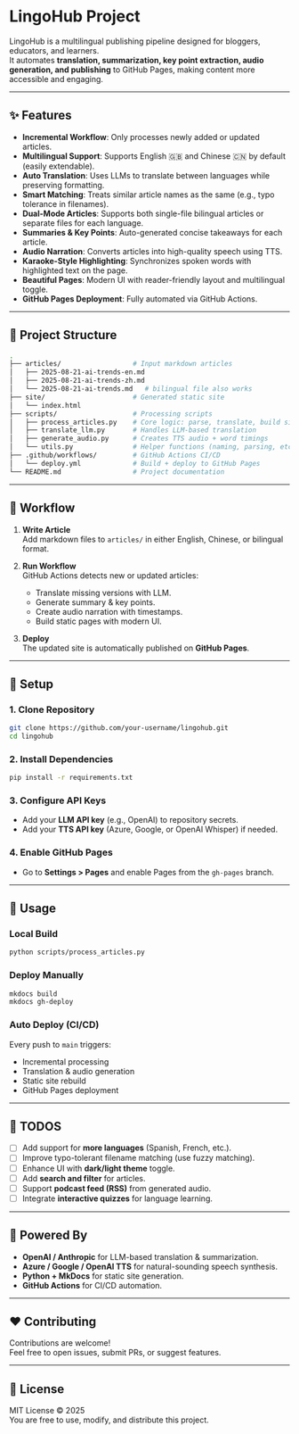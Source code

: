 # LingoHub Project

LingoHub is a multilingual publishing pipeline designed for bloggers, educators, and learners.  
It automates **translation, summarization, key point extraction, audio generation, and publishing** to GitHub Pages, making content more accessible and engaging.

---

## ✨ Features

- **Incremental Workflow**: Only processes newly added or updated articles.
- **Multilingual Support**: Supports English 🇬🇧 and Chinese 🇨🇳 by default (easily extendable).
- **Auto Translation**: Uses LLMs to translate between languages while preserving formatting.
- **Smart Matching**: Treats similar article names as the same (e.g., typo tolerance in filenames).
- **Dual-Mode Articles**: Supports both single-file bilingual articles or separate files for each language.
- **Summaries & Key Points**: Auto-generated concise takeaways for each article.
- **Audio Narration**: Converts articles into high-quality speech using TTS.
- **Karaoke-Style Highlighting**: Synchronizes spoken words with highlighted text on the page.
- **Beautiful Pages**: Modern UI with reader-friendly layout and multilingual toggle.
- **GitHub Pages Deployment**: Fully automated via GitHub Actions.

---

## 📂 Project Structure

```bash
.
├── articles/                  # Input markdown articles
│   ├── 2025-08-21-ai-trends-en.md
│   ├── 2025-08-21-ai-trends-zh.md
│   └── 2025-08-21-ai-trends.md   # bilingual file also works
├── site/                      # Generated static site
│   └── index.html
├── scripts/                   # Processing scripts
│   ├── process_articles.py    # Core logic: parse, translate, build site
│   ├── translate_llm.py       # Handles LLM-based translation
│   ├── generate_audio.py      # Creates TTS audio + word timings
│   └── utils.py               # Helper functions (naming, parsing, etc.)
├── .github/workflows/         # GitHub Actions CI/CD
│   └── deploy.yml             # Build + deploy to GitHub Pages
└── README.md                  # Project documentation
```

---

## 🚀 Workflow

1. **Write Article**  
   Add markdown files to `articles/` in either English, Chinese, or bilingual format.

2. **Run Workflow**  
   GitHub Actions detects new or updated articles:
   - Translate missing versions with LLM.
   - Generate summary & key points.
   - Create audio narration with timestamps.
   - Build static pages with modern UI.

3. **Deploy**  
   The updated site is automatically published on **GitHub Pages**.

---

## 🔧 Setup

### 1. Clone Repository
```bash
git clone https://github.com/your-username/lingohub.git
cd lingohub
```

### 2. Install Dependencies
```bash
pip install -r requirements.txt
```

### 3. Configure API Keys
- Add your **LLM API key** (e.g., OpenAI) to repository secrets.
- Add your **TTS API key** (Azure, Google, or OpenAI Whisper) if needed.

### 4. Enable GitHub Pages
- Go to **Settings > Pages** and enable Pages from the `gh-pages` branch.

---

## 📖 Usage

### Local Build
```bash
python scripts/process_articles.py
```

### Deploy Manually
```bash
mkdocs build
mkdocs gh-deploy
```

### Auto Deploy (CI/CD)
Every push to `main` triggers:
- Incremental processing
- Translation & audio generation
- Static site rebuild
- GitHub Pages deployment

---

## 📝 TODOS

- [ ] Add support for **more languages** (Spanish, French, etc.).
- [ ] Improve typo-tolerant filename matching (use fuzzy matching).
- [ ] Enhance UI with **dark/light theme** toggle.
- [ ] Add **search and filter** for articles.
- [ ] Support **podcast feed (RSS)** from generated audio.
- [ ] Integrate **interactive quizzes** for language learning.

---

## 🤖 Powered By

- **OpenAI / Anthropic** for LLM-based translation & summarization.
- **Azure / Google / OpenAI TTS** for natural-sounding speech synthesis.
- **Python + MkDocs** for static site generation.
- **GitHub Actions** for CI/CD automation.

---

## ❤️ Contributing

Contributions are welcome!  
Feel free to open issues, submit PRs, or suggest features.

---

## 📜 License

MIT License © 2025  
You are free to use, modify, and distribute this project.
